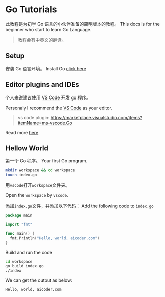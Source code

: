 # Go Tutorials

此教程是为初学 Go 语言的小伙伴准备的简明版本的教程。
This docs is for the beginner who start to learn Go Language.

> 教程会有中英文的翻译。

## Setup

安装 Go 语言环境。
Install Go [click here](https://golang.org/doc/install)

## Editor plugins and IDEs

个人来说建议使用 [VS Code](https://code.visualstudio.com/) 开发 go 程序。

Personaly I recommend the [VS Code](https://code.visualstudio.com/) as your editor.

> vs code plugin: https://marketplace.visualstudio.com/items?itemName=ms-vscode.Go

Read more [here](https://golang.org/doc/editors.html)

## Hellow World

第一个 Go 程序。
Your first Go program.

```sh
mkdir workspace && cd workspace
touch index.go
```

用`vscode`打开`workspace`文件夹。

Open the `workspace` by `vscode`.

添加`index.go`文件，并添加以下代码：
Add the following code to `index.go`

```go
package main

import "fmt"

func main() {
  fmt.Println("Hello, world, aicoder.com")
}
```

Build and run the code

```sh
cd workspace
go build index.go
./index
```

We can get the output as below:

```sh
Hello, world, aicoder.com
```
